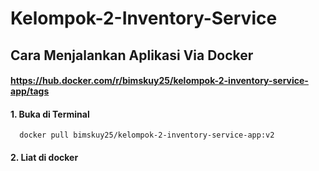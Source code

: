 # Kelompok-2-Inventory-Service

## Cara Menjalankan Aplikasi Via Docker

#### https://hub.docker.com/r/bimskuy25/kelompok-2-inventory-service-app/tags

#### 1. Buka di Terminal
```http
  docker pull bimskuy25/kelompok-2-inventory-service-app:v2
```
#### 2. Liat di docker 
